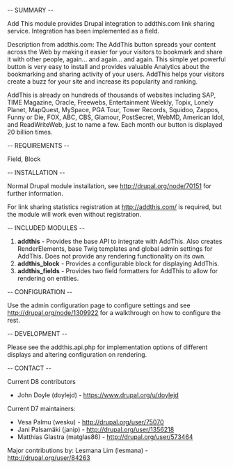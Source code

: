 
-- SUMMARY --

Add This module provides Drupal integration to addthis.com link sharing service.
Integration has been implemented as a field.

Description from addthis.com: 
The AddThis button spreads your content across the Web by making it easier for
your visitors to bookmark and share it with other people, again... and again...
and again. This simple yet powerful button is very easy to install and provides
valuable Analytics about the bookmarking and sharing activity of your users.
AddThis helps your visitors create a buzz for your site and increase its
popularity and ranking.

AddThis is already on hundreds of thousands of websites including SAP,
TIME Magazine, Oracle, Freewebs, Entertainment Weekly, Topix, Lonely Planet,
MapQuest, MySpace, PGA Tour, Tower Records, Squidoo, Zappos, Funny or Die, FOX,
ABC, CBS, Glamour, PostSecret, WebMD, American Idol, and ReadWriteWeb,
just to name a few. Each month our button is displayed 20 billion times.

-- REQUIREMENTS --

Field, Block

-- INSTALLATION --

Normal Drupal module installation, see http://drupal.org/node/70151 for further
information.

For link sharing statistics registration at http://addthis.com/ is required, but
the module will work even without registration.

-- INCLUDED MODULES --
1. **addthis** - Provides the base API to integrate with AddThis. Also creates RenderElements,
base Twig templates and global admin settings for AddThis. Does not provide any
rendering functionality on its own.
2. **addthis_block** - Provides a configurable block for displaying AddThis.
3. **addthis_fields** - Provides two field formatters for AddThis to allow for rendering on
entities.

-- CONFIGURATION --

Use the admin configuration page to configure settings and see http://drupal.org/node/1309922
for a walkthrough on how to configure the rest.

-- DEVELOPMENT --

Please see the addthis.api.php for implementation options of different displays
and altering configuration on rendering.

-- CONTACT --

Current D8 contributors
* John Doyle (doylejd) - https://www.drupal.org/u/doylejd

Current D7 maintainers:
* Vesa Palmu (wesku) - http://drupal.org/user/75070
* Jani Palsamäki (janip) - http://drupal.org/user/1356218
* Matthias Glastra (matglas86) - http://drupal.org/user/573464

Major contributions by:
Lesmana Lim (lesmana) - http://drupal.org/user/84263
